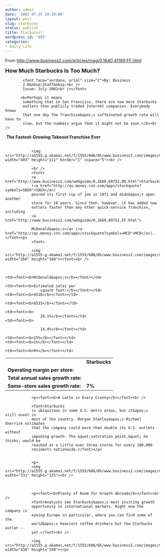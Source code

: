 ```yaml
---
author: admin
date: '2002-07-25 19:38:00'
layout: post
slug: starbucks
status: publish
title: Starbucks!
wordpress_id: '892'
categories:
- Daily Life
---
```

<p>From <a href="http://www.business2.com/articles/mag/0,1640,41189,FF.html">http://www.business2.com/articles/mag/0,1640,41189,FF.html</a></p>
            <font size="4"><b>How Much Starbucks Is Too Much?</b></font><p>

            <font face="verdana, arial" size="2">By: Business 
            2.0&nbsp;Staff&nbsp;<br />
            Issue: July 2002<br /></font>

           <b>Perhaps it means 
            something that in San Francisco, there are now more Starbucks 
            outlets than publicly traded Internet companies. Everybody knows 
            that one day the franchise&apos;s caffeinated growth rate will have to 
            slow, but the numbers argue that it might not be soon.</b><br />
&nbsp;<font><b>The Fastest-Growing Takeout Franchise 
                Ever<br />
</b></font><br />

                <img src="http://a1555.g.akamai.net/f/1555/606/6h/www.business2.com/images/mag/worldwide_403x211.gif" width="403" height="211" border="1" vspace="5"><br />

                <br />
                <font>
                <a href="http://www.business2.com/webguide/0,1660,69752,00.html">Starbucks</a> 
                (<a href="http://qs.money.cnn.com/apps/stockquote?symbols=SBUX">SBUX</a>) 
                poured its first cup of joe in 1971 and didn&apos;t open another 
                store for 16 years. Since then, however, it has added new 
                outlets faster than any other quick-service franchise, including
                <a href="http://www.business2.com/webguide/0,1660,69753,FF.html">

                McDonald&apos;s</a> (<a href="http://qs.money.cnn.com/apps/stockquote?symbols=MCD">MCD</a>).</font><p>
                <font>

                <img src="http://a1555.g.akamai.net/f/1555/606/6h/www.business2.com/images/mag/vsmcdonalds_260x160.gif" width="260" height="160"></font><br />
&nbsp;</p>
<table border="0" cellpadding="5" cellspacing="0">

  <tr>
    <td>&nbsp;</td>
    <td><font><b>Starbucks</b></font></td>

    <td><font><b>McDonald&apos;s</b></font></td>
  </tr>
  <tr>

    <td><font><b>Estimated sales per 
                    square foot:</b></font></td>
    <td><font><b>$516</b></font></td>

    <td><font><b>$533</b></font></td>
  </tr>
  <tr>
    <td><font><b>Operating margin 
                    per store:</b></font></td>

    <td><font><b>
                    20.1%</b></font></td>
    <td><font><b>

                    14.4%</b></font></td>
  </tr>
  <tr>
    <td><font><b>Total annual sales 
                    growth rate:</b></font></td>

    <td><font><b>25%</b></font></td>
    <td><font><b>1%</b></font></td>

  </tr>
  <tr>
    <td><font><b>Same-store sales 
                    growth rate:</b></font></td>
    <td><font><b>7%</b></font></td>

    <td><font><b>0%</b></font></td>
  </tr>
</table>
                  
             
                <p><font><b>A Latte in Every Cranny</b></font><br />

                <font>Starbucks 
                is ubiquitous in some U.S. metro areas, but it&apos;s still novel in 
                most of the country. Morgan Stanley&apos;s Michael Sherrick estimates 
                that the company could more than double its U.S. outlets without 
                impeding growth. The &quot;saturation point,&quot; he thinks, would be 
                reached at a little over three stores for every 100,000 
                residents nationwide.</font></p>
              
             
                <p>
                <img src="http://a1555.g.akamai.net/f/1555/606/6h/www.business2.com/images/mag/latte_331x225.gif" width="331" height="225"><br />

&nbsp;</p>
              
                <p><font><b>Plenty of Room for Growth Abroad</b></font><br />
                <font>Analysts see Starbucks&apos;s most inviting growth 
                opportunity in international markets. Right now the company is 
                eyeing Europe in particular, where you can find some of the 
                world&apos;s heaviest coffee drinkers but few Starbucks outlet -- 
                yet.</font><br />

                <img src="http://a1555.g.akamai.net/f/1555/606/6h/www.business2.com/images/mag/abroad_436x350.gif" width="436" height="350"></p>

